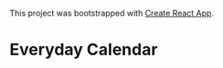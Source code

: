 This project was bootstrapped with [Create React App](https://github.com/facebook/create-react-app).

# Everyday Calendar